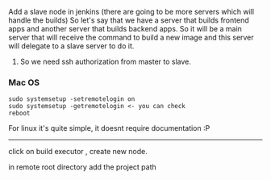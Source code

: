 Add a slave node in jenkins (there are going to be more servers which will handle the builds)
So let's say that we have a server that builds frontend apps and another server that builds backend apps.
So it will be a main server that will receive the command to build a new image and this server will delegate to a slave server to do it.

1. So we need ssh authorization from master to slave.

### Mac OS
	sudo systemsetup -setremotelogin on
	sudo systemsetup -getremotelogin <- you can check
	reboot

For linux it's quite simple, it doesnt require documentation :P

---

click on build executor , create new node.

in remote root directory add the project path